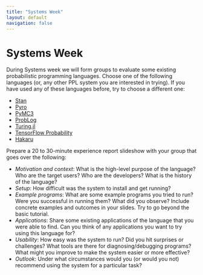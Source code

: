 ```yaml
---
title: "Systems Week"
layout: default
navigation: false
---
```


# Systems Week

During Systems week we will form groups to evaluate some existing probabilistic programming languages. 
Choose one of the following languages (or, any other PPL system you are interested in trying). If 
you have used any of these languages before, try to choose a different one:

* [Stan](https://mc-stan.org/)
* [Pyro](https://pyro.ai/)
* [PyMC3](https://www.pymc.io/projects/docs/en/v3/index.html)
* [ProbLog](https://dtai.cs.kuleuven.be/problog/)
* [Turing.jl](https://turing.ml/)
* [TensorFlow Probability](https://www.tensorflow.org/probability)
* [Hakaru](https://hakaru-dev.github.io/)

Prepare a 20 to 30-minute experience report slideshow with your group that goes over the following:

* *Motivation and context*: What is the high-level purpose of the language? Who are the target users? Who are the developers? What is the history of the language?
* *Setup*: How difficult was the system to install and get running? 
* *Example programs*: What are some example programs you tried to run? Were you successful in running them? What did you observe? Include concrete examples and outcomes in your slides.
  Try to go beyond the basic tutorial.
* *Applications*: Share some existing applications of the language that you were able to find. Can you think of any applications you want to try using this language for?
* *Usability*: How easy was the system to run? Did you hit surprises or challenges? What tools are there for diagnosing/debugging programs? What might you improve to make the system easier or more effective?
* *Outlook*: Under what circumstances would you (or would you not) recommend using the system for a particular task?